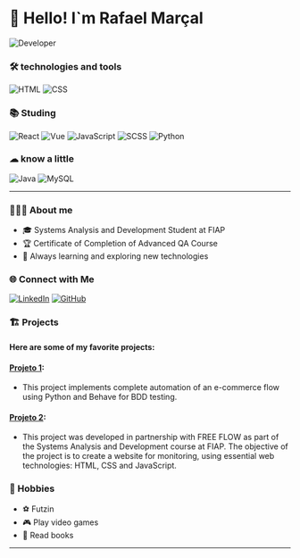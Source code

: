 # 👋 Hello! I`m Rafael Marçal

![Developer](https://media.giphy.com/media/qgQUggAC3Pfv687qPC/giphy.gif)

### 🛠️ technologies and tools

![HTML](https://img.shields.io/badge/HTML5-E34F26?style=for-the-badge&logo=html5&logoColor=white)
![CSS](https://img.shields.io/badge/CSS3-1572B6?style=for-the-badge&logo=css3&logoColor=white)

### 📚 Studing

![React](https://img.shields.io/badge/React-20232A?style=for-the-badge&logo=react&logoColor=61DAFB)
![Vue](https://img.shields.io/badge/Vue.js-4FC08D?style=for-the-badge&logo=vue.js&logoColor=white)
![JavaScript](https://img.shields.io/badge/JavaScript-F7DF1E?style=for-the-badge&logo=javascript&logoColor=black)
![SCSS](https://img.shields.io/badge/SCSS-CC6699?style=for-the-badge&logo=sass&logoColor=white)
![Python](https://img.shields.io/badge/Python-3776AB?style=for-the-badge&logo=python&logoColor=white)

### ☁ know a little

![Java](https://img.shields.io/badge/Java-ED8B00?style=for-the-badge&logo=java&logoColor=white)
![MySQL](https://img.shields.io/badge/MySQL-4479A1?style=for-the-badge&logo=mysql&logoColor=white)

---

### 👨🏼‍🎓 About me

- 🎓 Systems Analysis and Development Student at FIAP
- 🏆 Certificate of Completion of Advanced QA Course
- 🌱 Always learning and exploring new technologies

### 🌐 Connect with Me
[![LinkedIn](https://img.shields.io/badge/LinkedIn-0077B5?style=for-the-badge&logo=linkedin&logoColor=white)](https://www.linkedin.com/in/rafael-pincinato-siegrist-mar%C3%A7al-a19246276?utm_source=share&utm_campaign=share_via&utm_content=profile&utm_medium=android_app)
[![GitHub](https://img.shields.io/badge/GitHub-100000?style=for-the-badge&logo=github&logoColor=white)](https://github.com/Rafaelz7)

### 🏗️ Projects

#### Here are some of my favorite projects:

#### **[Projeto 1](https://github.com/Rafaelz7/automacao_ijj-ietech)**:
- This project implements complete automation of an e-commerce flow using Python and Behave for BDD testing.

#### **[Projeto 2](https://github.com/Rafaelz7/Chalange_fiap_FreeFlow)**:
- This project was developed in partnership with FREE FLOW as part of the Systems Analysis and Development course at FIAP. The objective of the project is to create a website for monitoring, using essential web technologies: HTML, CSS and JavaScript.

### 🎨 Hobbies

- ⚽ Futzin
- 🎮 Play video games
- 📖 Read books

---
